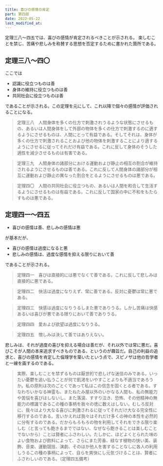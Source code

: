 ```yaml
---
title: 喜びの感情の肯定
part: 第四部
date: 2022-05-22
last_modified_at: 
---
```


定理三八～四五では、喜びの感情が肯定されるべきことが示される。
楽しむことを禁じ、苦痛や悲しみを称賛する思想を否定するために書かれた箇所である。

## 定理三八～四〇

ここでは

- 認識に役立つものは善
- 身体の維持に役立つものは善
- 共同社会に役立つものは善

であることが示される。この定理を元にして、これ以降で個々の感情が評価されることになる。

>定理三八　人間身体を多くの仕方で刺激されうるような状態にさせるもの、あるいは人間身体をして外部の物体を多くの仕方で刺激するのに適するようにさせるものは、人間にとって有益である。そしてそれは、身体が多くの仕方で刺激されることおよび他の物体を刺激することにより適するようにさせるに従ってそれだけ有益である。これに反して身体のそうした適性を減少させるものは有害である。

>定理三九　人間身体の諸部分における運動および静止の相互の割合が維持されるようにさせるものは善である。これに反して人間身体の諸部分が相互に運動および静止の異なった割合をとるようにさせるものは悪である。

>定理四〇　人間の共同社会に役立つもの、あるいは人間を和合して生活するようにさせるものは有益である。これに反して国家の中に不和をもたらすものは悪である。

## 定理四一～四五

- 喜びの感情は善、悲しみの感情は悪

が基本だが、

- 喜びの感情は過度になると悪
- 悲しみの感情は、過度な感情を抑える限りにおいて善

であることが示される。

>定理四一　喜びは直接的には悪でなくて善である。これに反して悲しみは直接的に悪である。

>定理四二　快活は過度になりえず、常に善である。反対に憂鬱は常に悪である。

>定理四三　快感は過度になりうるしまた悪でありうる。しかし苦痛は快感あるいは喜びが悪である限りにおいて善でありうる。

>定理四四　愛および欲望は過度になりうる。

>定理四五　憎しみは決して善ではありえない。

悲しみは、それが過度の喜びを抑える場合は善だが、それ以外では常に悪だ。喜びこそが人間の本来追求すべきものである、というのが趣旨だ。自己の利益の追求と、喜びの感情を肯定した倫理学を築いたという点で、スピノザは他の哲学者と一線を画するのである。

>実際、楽しむことを禁ずるものは厭世的で悲しげな迷信のみである。いったい憂鬱を追い払うことが何で飢渇をいやすことよりも不適当であろうか。私の原則は次のごとくであって私はこの信念を固くとる者である。すなわちいかなる神霊も、またねたみ屋以外のいかなる人間も、私の無能力や苦悩を喜びはしないし、また落涙、すすり泣き、恐怖、その他精神の無能力の標識であるこの種の事柄を我々の徳に数えはしない。むしろ反対に、我々はより大なる喜びに刺激されるに従ってそれだけ大なる完全性に移行するのである。言いかえれば我々はそれだけ多くの神の本性を必然的に分有するのである。だからもろもろの物を利用してそれをできる限り楽しむ（と言っても飽きるまでではない、なぜなら飽きることは楽しむことでないから）ことは賢者にふさわしい。たしかに、ほどよくとられた味のよい食物および飲料によって、さらにまた芳香、緑なす植物の快い美、装飾、音楽、運動競技、演劇、そのほか他人を害することなしに各人の利用しうるこの種の事柄によって、自らを爽快にし元気づけることは、賢者にふさわしいのである。（定理四五備考）
